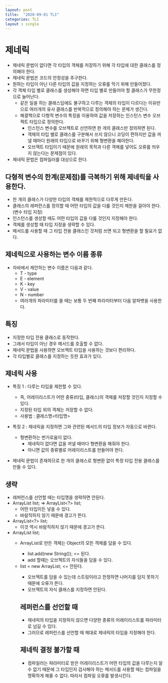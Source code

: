 ```yaml
---
layout: post
title:  "2020-09-01 TLI"
categories: TLI
layout : single
---
```


# 제네릭
- 제네릭 문법이 없다면 각 타입의 객체를 저장하기 위해 각 타입에 대한 클래스를 정의해야 한다.
- 제네릭 문법은 코드의 안정성을 추구한다.
- 원하는 타입이 아닌 다른 타입의 값을 지정하는 오류를 막기 위해 만들어졌다.
- 각 객체 타입 별로 클래스를 생성해야 하면 타입 별로 만들어야 할 클래스가 무한정으로 늘어난다.
    - 같은 일을 하는 클래스임에도 불구하고 다루는 객체의 타입이 다르다는 이유만으로 여러개의 유사 클래스를 반복적으로 정의해야 하는 문제가 생긴다.
    - 해결책으로 다형적 변수의 특징을 이용하여 값을 저장하는 인스턴스 변수 오브젝트 타입으로 정의한다.
        - 인스턴스 변수를 오브젝트로 선언하면 한 개의 클래스만 정의하면 된다.
        - 객체의 타입 별로 클래스를 구분해서 쓰지 않으니 코딩이 편하지만 값을 꺼낼 때마다 원래의 타입으로 바꾸기 위해 형변환을 해야한다.
        - 오브젝트 타입이기 때문에 원래의 목적과 다른 객체를 넣어도 오류를 띄우지 않는다는 문제점이 있다.
- 제네릭 문법은 컴파일러를 대상으로 한다.

## 다형적 변수의 한계(문제점)를 극복하기 위해 제네릭을 사용한다.
- 한 개의 클래스가 다양한 타입의 객체를 제한적으로 다루게 만든다.
- 클래스의 레퍼런스를 정의할 때 어떤 타입의 값을 다룰 것인지 제한을 걸아야 한다.(변수 타입 지정)
- 인스턴스를 생성할 때도 어떤 타입의 값을 다룰 것인지 지정해야 한다.
- 객체를 생성할 때 타입 지정을 생략할 수 있다.
- 메서드를 사용할 때 그 타입 전용 클래스인 것처럼 쓰면 되고 형변환을 할 필요가 없다.

## 제네릭으로 사용하는 변수 이름 종류
- 자바에서 제안하는 변수 이름은 다음과 같다.
    - T - type
    - E - element
    - K - key
    - V - value
    - N - number
    - 여러개의 파라미터를 쓸 때는 보통 두 번째 파라미터부터 다음 알파벳을 사용한다.

## 특징
- 지정한 타입 전용 클래스로 동작한다.
- 그래서 타입이 아닌 경우 메서드를 호출할 수 없다.
- 제네릭 문법을 사용하면 오브젝트 타입을 사용하는 것보다 편리하다.
- 각 타입별로 클래스를 지정하는 듯한 효과가 있다.

## 제네릭 사용
- 특징 1 : 다루는 타입을 제한할 수 있다.
    - 즉, 어레이리스트가 어떤 종류(타입, 클래스)의 객체를 저장할 것인지 지정할 수 있다.
    - 지정된 타입 외의 객체는 저장할 수 없다.
    - 사용법 : 클래스명<타입명>

- 특징 2 : 제네릭을 지정하면 그와 관련된 메서드의 타입 정보가 자동으로 바뀐다.
    - 형변환하는 번거로움이 없다.
        - 제네릭이 없다면 값을 꺼낼 때마다 형변환을 해줘야 한다.
        - 아니면 값의 종류별로 어레이리스트를 만들어야 한다.

- 제네릭 문법이 존재하므로 한 개의 클래스로 형변환 없이 특정 타입 전용 클래스를 만들 수 있다.

## 생략
- 레퍼런스를 선언할 때는 타입명을 생략하면 안된다.
- ArrayList list; => ArrayList<?> list;
    - 어떤 타입이든 넣을 수 있다.
    - 바람직하지 않기 때문에 경고가 뜬다.
- ArrayList<?> list;
    - 이것 역시 바람직하지 않기 때문에 경고가 뜬다.
- ArrayList<Object> list;
    - ArrayList<Object>로 만든 객체는 Object의 모든 객체를 담을 수 있다.
        - list.add(new String()); <= 된다.
        - add 할때는 오브젝트의 자식들을 담을 수 있다.
    - list = new ArrayList<String>; <= 안된다.
        - 오브젝트를 담을 수 있는데 스트링이라고 한정하면 나머지를 담지 못하기 때문에 오류가 뜬다.
        - 오브젝트의 자식 클래스를 지정하면 안된다.

## 레퍼런스를 선언할 때
- 제네릭의 타입을 지정하지 않으면 다양한 종류의 어레이리스트를 파라미터로 넘길 수 있다.
- 그러므로 레퍼런스를 선언할 때 제대로 제네릭의 타입을 지정해야 한다.

## 제네릭 결정 불가할 때
- 컴파일러는 파라미터로 받은 어레이리스트가 어떤 타입의 값을 다루는지 알 수 없기 때문에 그 타입인지 검사해야 하는 메서드를 사용할 때는 컴파일을 명확하게 해줄 수 없다. 따라서 컴파일 오류를 발생시킨다.
